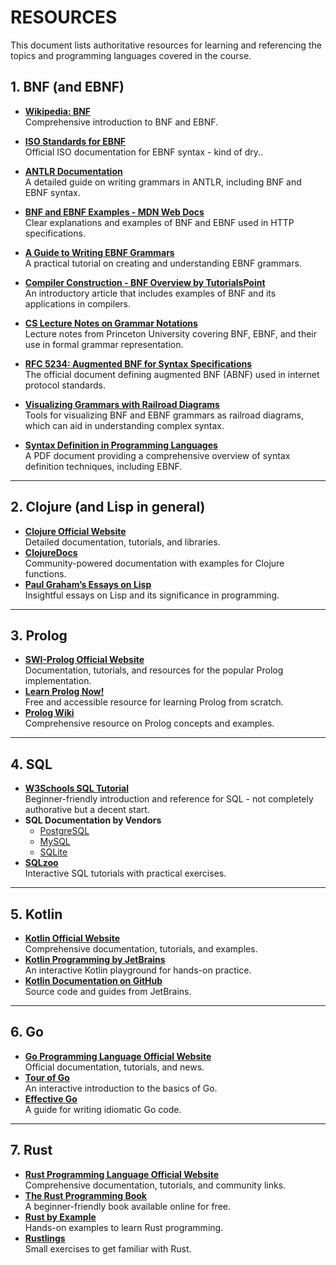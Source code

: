 # RESOURCES

This document lists authoritative resources for learning and referencing the topics and programming languages covered in the course.

## 1. BNF (and EBNF)
- **[Wikipedia: BNF](https://en.wikipedia.org/wiki/Backus–Naur_form)**  
  Comprehensive introduction to BNF and EBNF.
- **[ISO Standards for EBNF](https://www.iso.org/standard/26153.html)**  
  Official ISO documentation for EBNF syntax - kind of dry..
- **[ANTLR Documentation](https://github.com/antlr/antlr4/blob/master/doc/grammars.md)**  
  A detailed guide on writing grammars in ANTLR, including BNF and EBNF syntax.
- **[BNF and EBNF Examples - MDN Web Docs](https://developer.mozilla.org/en-US/docs/Web/HTTP/Basics_of_HTTP/BNF_and_EBNF)**  
  Clear explanations and examples of BNF and EBNF used in HTTP specifications.

- **[A Guide to Writing EBNF Grammars](https://lucidchart.com/blog/ebnf-tutorial)**  
  A practical tutorial on creating and understanding EBNF grammars.

- **[Compiler Construction - BNF Overview by TutorialsPoint](https://www.tutorialspoint.com/compiler_design/compiler_design_syntax_analysis.htm)**  
  An introductory article that includes examples of BNF and its applications in compilers.

- **[CS Lecture Notes on Grammar Notations](https://www.cs.princeton.edu/courses/archive/spring2020/cos320/ebnf.html)**  
  Lecture notes from Princeton University covering BNF, EBNF, and their use in formal grammar representation.

- **[RFC 5234: Augmented BNF for Syntax Specifications](https://www.rfc-editor.org/rfc/rfc5234)**  
  The official document defining augmented BNF (ABNF) used in internet protocol standards.

- **[Visualizing Grammars with Railroad Diagrams](https://www.bottlecaps.de/rr-tools/)**  
  Tools for visualizing BNF and EBNF grammars as railroad diagrams, which can aid in understanding complex syntax.

- **[Syntax Definition in Programming Languages](https://www.cs.cmu.edu/~clo/readings/ebnf.pdf)**  
  A PDF document providing a comprehensive overview of syntax definition techniques, including EBNF.
---

## 2. Clojure (and Lisp in general)
- **[Clojure Official Website](https://clojure.org/)**  
  Detailed documentation, tutorials, and libraries.
- **[ClojureDocs](https://clojuredocs.org/)**  
  Community-powered documentation with examples for Clojure functions.
- **[Paul Graham’s Essays on Lisp](http://www.paulgraham.com/lisp.html)**  
  Insightful essays on Lisp and its significance in programming.

---

## 3. Prolog
- **[SWI-Prolog Official Website](https://www.swi-prolog.org/)**  
  Documentation, tutorials, and resources for the popular Prolog implementation.
- **[Learn Prolog Now!](https://www.learnprolognow.org/)**  
  Free and accessible resource for learning Prolog from scratch.
- **[Prolog Wiki](https://en.wikibooks.org/wiki/Prolog)**  
  Comprehensive resource on Prolog concepts and examples.

---

## 4. SQL
- **[W3Schools SQL Tutorial](https://www.w3schools.com/sql/)**  
  Beginner-friendly introduction and reference for SQL - not completely authorative but a decent start.
- **SQL Documentation by Vendors**  
  - [PostgreSQL](https://www.postgresql.org/docs/)  
  - [MySQL](https://dev.mysql.com/doc/)  
  - [SQLite](https://www.sqlite.org/docs.html)
- **[SQLzoo](https://sqlzoo.net/)**  
  Interactive SQL tutorials with practical exercises.

---

## 5. Kotlin
- **[Kotlin Official Website](https://kotlinlang.org/)**  
  Comprehensive documentation, tutorials, and examples.
- **[Kotlin Programming by JetBrains](https://play.kotlinlang.org/)**  
  An interactive Kotlin playground for hands-on practice.
- **[Kotlin Documentation on GitHub](https://github.com/JetBrains/kotlin)**  
  Source code and guides from JetBrains.

---

## 6. Go
- **[Go Programming Language Official Website](https://go.dev/)**  
  Official documentation, tutorials, and news.
- **[Tour of Go](https://tour.golang.org/)**  
  An interactive introduction to the basics of Go.
- **[Effective Go](https://go.dev/doc/effective_go)**  
  A guide for writing idiomatic Go code.

---

## 7. Rust
- **[Rust Programming Language Official Website](https://www.rust-lang.org/)**  
  Comprehensive documentation, tutorials, and community links.
- **[The Rust Programming Book](https://doc.rust-lang.org/book/)**  
  A beginner-friendly book available online for free.
- **[Rust by Example](https://doc.rust-lang.org/rust-by-example/)**  
  Hands-on examples to learn Rust programming.
- **[Rustlings](https://github.com/rust-lang/rustlings)**  
  Small exercises to get familiar with Rust.
